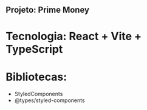 ## Projeto: Prime Money

# Tecnologia: React + Vite + TypeScript

# Bibliotecas: 

- StyledComponents
- @types/styled-components
